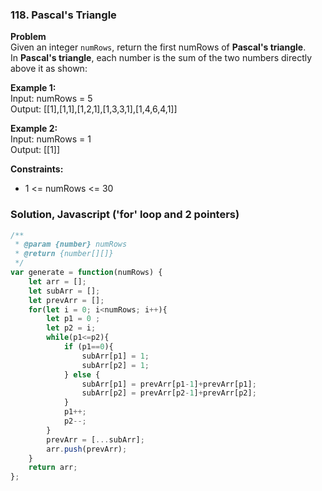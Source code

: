 ### 118. Pascal's Triangle

**Problem**\
Given an integer `numRows`, return the first numRows of **Pascal's triangle**.\
In **Pascal's triangle**, each number is the sum of the two numbers directly above it as shown:

**Example 1:**\
Input: numRows = 5\
Output: [[1],[1,1],[1,2,1],[1,3,3,1],[1,4,6,4,1]]

**Example 2:**\
Input: numRows = 1\
Output: [[1]]

**Constraints:**
- 1 <= numRows <= 30

### Solution, Javascript ('for' loop and 2 pointers)
```js
/**
 * @param {number} numRows
 * @return {number[][]}
 */
var generate = function(numRows) {
    let arr = [];
    let subArr = [];
    let prevArr = [];
    for(let i = 0; i<numRows; i++){
        let p1 = 0 ;
        let p2 = i;
        while(p1<=p2){
            if (p1==0){
                subArr[p1] = 1;
                subArr[p2] = 1;
            } else {
                subArr[p1] = prevArr[p1-1]+prevArr[p1];
                subArr[p2] = prevArr[p2-1]+prevArr[p2];
            }
            p1++;
            p2--;
        }
        prevArr = [...subArr];
        arr.push(prevArr);
    }
    return arr;
};
```